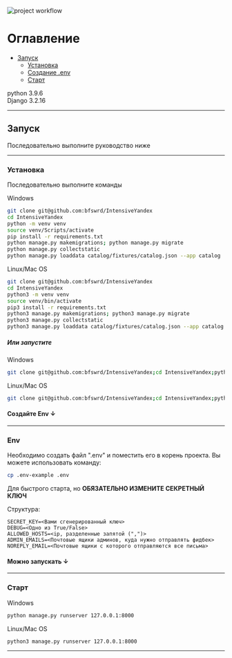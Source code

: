 ![project workflow](https://github.com/bfswrd/IntensiveYandex/actions/workflows/python-package.yml/badge.svg)

# Оглавление

* [Запуск](#Запуск)
    * [Установка](#Установка)
    * [Создание .env](#Env)
    * [Старт](#Старт)

python 3.9.6  
Django 3.2.16

---

## Запуск

Последовательно выполните руководство ниже

---

### Установка

Последовательно выполните команды

Windows

```bash
git clone git@github.com:bfswrd/IntensiveYandex
cd IntensiveYandex
python -m venv venv
source venv/Scripts/activate
pip install -r requirements.txt
python manage.py makemigrations; python manage.py migrate
python manage.py collectstatic
python manage.py loaddata catalog/fixtures/catalog.json --app catalog  
``` 

Linux/Mac OS

```bash
git clone git@github.com:bfswrd/IntensiveYandex
cd IntensiveYandex
python3 -m venv venv
source venv/bin/activate
pip3 install -r requirements.txt
python3 manage.py makemigrations; python3 manage.py migrate
python3 manage.py collectstatic 
python3 manage.py loaddata catalog/fixtures/catalog.json --app catalog 
``` 

##### Или запустите

Windows

```bash
git clone git@github.com:bfswrd/IntensiveYandex;cd IntensiveYandex;python -m venv venv;source venv/Scripts/activate;pip install -r requirements.txt;python manage.py makemigrations;python manage.py migrate;python manage.py collectstatic;python manage.py loaddata catalog/fixtures/catalog.json --app catalog;  
```

Linux/Mac OS

```bash
git clone git@github.com:bfswrd/IntensiveYandex;cd IntensiveYandex;python3 -m venv venv;source venv/bin/activate;pip3 install -r requirements.txt;python3 manage.py makemigrations;python3 manage.py migrate;python3 manage.py collectstatic;python3 manage.py loaddata catalog/fixtures/catalog.json --app catalog
```

#### Создайте Env ↓

---

### Env

Необходимо создать файл ".env" и поместить его в корень проекта. Вы можете использовать команду:

```bash
cp .env-example .env
```

Для быстрого старта, но **ОБЯЗАТЕЛЬНО ИЗМЕНИТЕ СЕКРЕТНЫЙ КЛЮЧ**

Структура:

```text
SECRET_KEY=<Вами сгенерированный ключ>
DEBUG=<Одно из True/False>
ALLOWED_HOSTS=<ip, разделенные запятой (",")>
ADMIN_EMAILS=<Почтовые ящики админов, куда нужно отправлять фидбек>
NOREPLY_EMAIL=<Почтовые ящики с которого отправляются все письма>
```

#### Можно запускать ↓

---

### Старт

Windows

```bash
python manage.py runserver 127.0.0.1:8000
```

Linux/Mac OS

```bash
python3 manage.py runserver 127.0.0.1:8000
```

---
